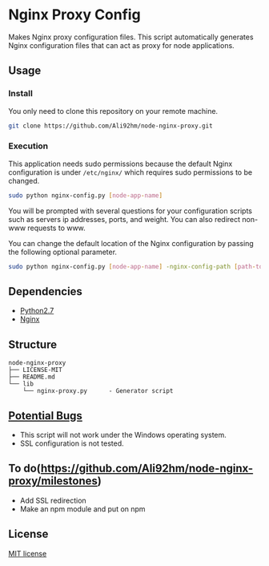 # Nginx Proxy Config

Makes Nginx proxy configuration files. This script automatically generates Nginx configuration files that can act as proxy for node applications.

## Usage

### Install

You only need to clone this repository on your remote machine.
``` bash
git clone https://github.com/Ali92hm/node-nginx-proxy.git
```

### Execution
This application needs sudo permissions because the default Nginx configuration is under `/etc/nginx/` which requires sudo permissions to be changed.
```bash
sudo python nginx-config.py [node-app-name]
```
You will be prompted with several questions for your configuration scripts such as servers ip addresses, ports, and weight.
You can also redirect non-www requests to www.

You can change the default location of the Nginx configuration by passing the following optional parameter.
```bash
sudo python nginx-config.py [node-app-name] -nginx-config-path [path-to-nginx-config]
```



## Dependencies
* [Python2.7](https://www.python.org/download/releases/2.7/)
* [Nginx](http://nginx.org/en/download.html)

## Structure
	node-nginx-proxy
	├── LICENSE-MIT
	├── README.md
	└── lib
		└── nginx-proxy.py		- Generator script

## [Potential Bugs](https://github.com/Ali92hm/node-nginx-proxy/issues)
* This script will not work under the Windows operating system.
* SSL configuration is not tested.

## To do(https://github.com/Ali92hm/node-nginx-proxy/milestones)
* Add SSL redirection
* Make an npm module and put on npm

## License
[MIT license](http://opensource.org/licenses/MIT)

